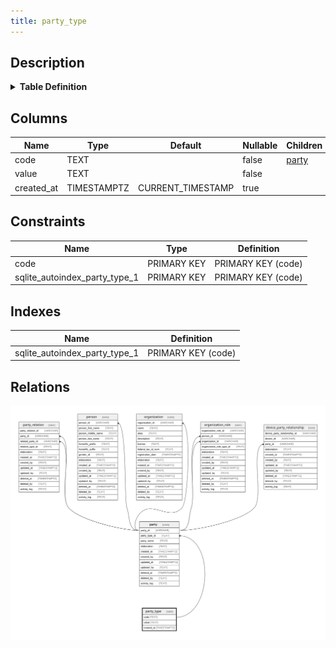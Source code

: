 ```yaml
---
title: party_type
---
```


## Description

<details>
<summary><strong>Table Definition</strong></summary>

```sql
CREATE TABLE "party_type" (
    "code" TEXT PRIMARY KEY NOT NULL,
    "value" TEXT NOT NULL,
    "created_at" TIMESTAMPTZ DEFAULT CURRENT_TIMESTAMP
)
```

</details>

## Columns

| Name       | Type        | Default           | Nullable | Children                                                    | Comment |
| ---------- | ----------- | ----------------- | -------- | ----------------------------------------------------------- | ------- |
| code       | TEXT        |                   | false    | [party](/surveilr/reference/db/surveilr-state-schema/party) |         |
| value      | TEXT        |                   | false    |                                                             |         |
| created_at | TIMESTAMPTZ | CURRENT_TIMESTAMP | true     |                                                             |         |

## Constraints

| Name                          | Type        | Definition         |
| ----------------------------- | ----------- | ------------------ |
| code                          | PRIMARY KEY | PRIMARY KEY (code) |
| sqlite_autoindex_party_type_1 | PRIMARY KEY | PRIMARY KEY (code) |

## Indexes

| Name                          | Definition         |
| ----------------------------- | ------------------ |
| sqlite_autoindex_party_type_1 | PRIMARY KEY (code) |

## Relations

![er](../../../../../../assets/party_type.svg)
